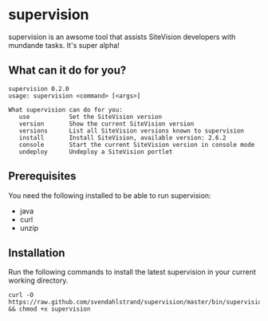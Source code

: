 supervision
===========

supervision is an awsome tool that assists SiteVision developers with mundande tasks. It's super alpha!

What can it do for you?
-----------------------

    supervision 0.2.0
    usage: supervision <command> [<args>]

    What supervision can do for you:
       use           Set the SiteVision version
       version       Show the current SiteVision version
       versions      List all SiteVision versions known to supervision
       install       Install SiteVision, available version: 2.6.2
       console       Start the current SiteVision version in console mode
       undeploy      Undeploy a SiteVision portlet

Prerequisites
-------------

You need the following installed to be able to run supervision:

* java
* curl
* unzip

Installation
------------

Run the following commands to install the latest supervision in your current working directory.

    curl -O https://raw.github.com/svendahlstrand/supervision/master/bin/supervision && chmod +x supervision
